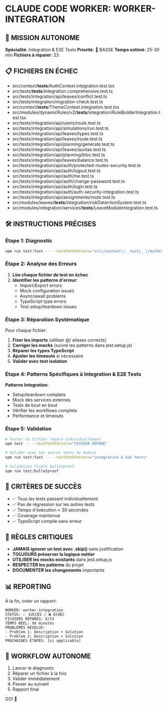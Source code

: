 # CLAUDE CODE WORKER: WORKER-INTEGRATION

## 🎯 MISSION AUTONOME
**Spécialité**: Integration & E2E Tests
**Priorité**: 📝 BASSE
**Temps estimé**: 25-30 min
**Fichiers à réparer**: 23

## 📋 FICHIERS EN ÉCHEC
- src/context/__tests__/AuthContext.integration.test.tsx
- src/tests/__tests__/integration.comprehensive.test.ts
- src/tests/integration/api/leaves/conflict.test.ts
- src/tests/integration/migration-check.test.ts
- src/context/__tests__/ThemeContext.integration.test.tsx
- src/modules/dynamicRules/v2/__tests__/integration/RuleBuilderIntegration.test.tsx
- src/tests/integration/api/users/route.test.ts
- src/tests/integration/api/simulations/run.test.ts
- src/tests/integration/api/leaves/types.test.ts
- src/tests/integration/api/leaves/route.test.ts
- src/tests/integration/api/planning/generate.test.ts
- src/tests/integration/api/leaves/quotas.test.ts
- src/tests/integration/api/planning/bloc.test.ts
- src/tests/integration/api/leaves/balance.test.ts
- src/tests/integration/api/auth/protected-routes-security.test.ts
- src/tests/integration/api/auth/logout.test.ts
- src/tests/integration/api/auth/me.test.ts
- src/tests/integration/api/auth/change-password.test.ts
- src/tests/integration/api/auth/login.test.ts
- src/tests/integration/api/auth/auth-security-integration.test.ts
- src/tests/integration/api/assignments/route.test.ts
- src/modules/leaves/__tests__/integration/riskDetectionSystem.test.ts
- src/modules/integration/services/__tests__/LeaveModuleIntegration.test.ts

## 🛠️ INSTRUCTIONS PRÉCISES

### Étape 1: Diagnostic
```bash
npm run test:fast -- --testPathPattern="src\/context\/__tests__\/AuthContext.integration.test.tsx"
```

### Étape 2: Analyse des Erreurs
1. **Lire chaque fichier de test en échec**
2. **Identifier les patterns d'erreur**:
   - Import/Export errors
   - Mock configuration issues  
   - Async/await problems
   - TypeScript type errors
   - Test setup/teardown issues

### Étape 3: Réparation Systématique
Pour chaque fichier:
1. **Fixer les imports** (utiliser @/ aliases corrects)
2. **Corriger les mocks** (suivre les patterns dans jest.setup.js)
3. **Réparer les types TypeScript** 
4. **Ajuster les timeouts** si nécessaire
5. **Valider avec test isolation**

### Étape 4: Patterns Spécifiques à Integration & E2E Tests


**Patterns Integration**:
- Setup/teardown complets
- Mock des services externes
- Tests de bout en bout
- Vérifier les workflows complets
- Performance et timeouts


### Étape 5: Validation
```bash
# Tester le fichier réparé individuellement
npm test -- --testPathPattern="FICHIER_RÉPARÉ"

# Valider avec les autres tests du module  
npm run test:fast -- --testPathPattern="integration & e2e tests"

# Validation finale bulletproof
npm run test:bulletproof
```

## 🎯 CRITÈRES DE SUCCÈS
- ✅ Tous les tests passent individuellement
- ✅ Pas de régression sur les autres tests
- ✅ Temps d'exécution < 30 secondes
- ✅ Coverage maintenue
- ✅ TypeScript compile sans erreur

## 🚨 RÈGLES CRITIQUES
- **JAMAIS ignorer un test avec .skip()** sans justification
- **TOUJOURS préserver la logique métier** 
- **UTILISER les mocks existants** dans jest.setup.js
- **RESPECTER les patterns** du projet
- **DOCUMENTER les changements** importants

## 📊 REPORTING
À la fin, créer un rapport:
```
WORKER: worker-integration
STATUS: ✅ SUCCÈS / ❌ ÉCHEC
FICHIERS RÉPARÉS: X/23
TEMPS RÉEL: XX minutes
PROBLÈMES RÉSOLUS:
- Problem 1: Description + Solution
- Problem 2: Description + Solution
PROCHAINES ÉTAPES: [si applicable]
```

## 🔄 WORKFLOW AUTONOME
1. Lancer le diagnostic
2. Réparer un fichier à la fois
3. Valider immédiatement
4. Passer au suivant
5. Rapport final

GO! 🚀